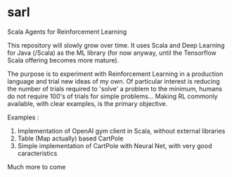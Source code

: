 # sarl
Scala Agents for Reinforcement Learning

This repository will slowly grow over time. It uses Scala and Deep Learning for Java (/Scala) as the ML library (for now anyway, until the Tensorflow Scala offering becomes more mature).

The purpose is to experiment with Reinforcement Learning in a production language and trial new ideas of my own. Of particular interest is reducing the number of trials required to 'solve' a problem to the minimum, humans do not require 100's of trials for simple problems... Making RL commonly available, with clear examples, is the primary objective.

Examples :

1. Implementation of OpenAI gym client in Scala, without external libraries
2. Table (Map actually) based CartPole
3. Simple implementation of CartPole with Neural Net, with very good caracteristics

Much more to come
